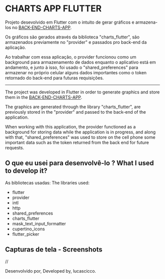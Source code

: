 # CHARTS APP FLUTTER

Projeto desevolvido em Flutter com o intuito de gerar gráficos e armazena-los no [BACK-END-CHARTS-APP](https://github.com/lucascicco/NODE-JS-CHARTS-FLUTTER-MONGODB).

Os gráficos são gerados através da biblioteca "charts_flutter", são armazenados previamente no "provider" e passados pro back-end da aplicação.

Ao trabalhar com essa aplicação, o provider funcionou como um background para armazenamento de dados enquanto o aplicativo está em andamento, e junto à isso, foi usado o "shared_preferences" para armazenar no próprio celular alguns dados importantes como o token retornado do back-end para futuras requisições.


<hr/>

The project was developed in Flutter in order to generate graphics and store them in the [BACK-END-CHARTS-APP](https://github.com/lucascicco/NODE-JS-CHARTS-FLUTTER-MONGODB).

The graphics are generated through the library "charts_flutter", are previously stored in the "provider" and passed to the back-end of the application.

When working with this application, the provider functioned as a background for storing data while the application is in progress, and along with that, "shared_preferences" was used to store on the cell phone some important data such as the token returned from the back end for future requests.


## O que eu usei para desenvolvê-lo ? What I used to develop it?

As  bibliotecas usadas:
The libraries used:

- flutter
- provider
- intl
- http
- shared_preferences
- charts_flutter
- mask_text_input_formatter
- cupertino_icons
- flutter_picker

## Capturas de tela - Screenshots 
//

Desenvolvido por,
Developed by,
lucascicco.
